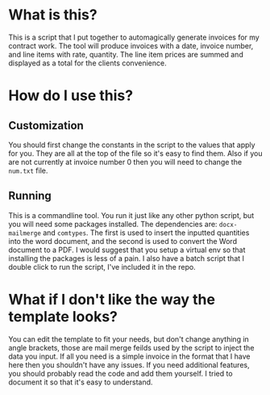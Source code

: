 # What is this?
This is a script that I put together to automagically
generate invoices for my contract work. The tool will
produce invoices with a date, invoice number, and line
items with rate, quantity. The line item prices are summed
and displayed as a total for the clients convenience.

# How do I use this?
## Customization
You should first change the constants in the script to the
values that apply for you. They are all at the top of the file
so it's easy to find them. Also if you are not currently at invoice
number 0 then you will need to change the `num.txt` file.

## Running
This is a commandline tool. You run it just like any other
python script, but you will need some packages installed.
The dependencies are: `docx-mailmerge` and `comtypes`. The first
is used to insert the inputted quantities into the word document,
and the second is used to convert the Word document to a PDF.
I would suggest that you setup a virtual env so that installing
the packages is less of a pain. I also have a batch script that I
double click to run the script, I've included it in the repo.

# What if I don't like the way the template looks?
You can edit the template to fit your needs, but don't change anything
in angle brackets, those are mail merge feilds used by the script to
inject the data you input. If all you need is a simple invoice in the
format that I have here then you shouldn't have any issues. If you need
additional features, you should probably read the code and add them yourself.
I tried to document it so that it's easy to understand.
